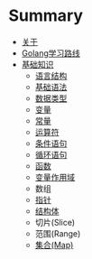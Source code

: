 # Summary

* [关于](README.md)
* [Golang学习路线](chapter1.md)
* [基础知识](ji-chu-zhi-shi.md)
  * [语言结构](ji-chu-zhi-shi/yu-yan-jie-gou.md)
  * [基础语法](ji-chu-zhi-shi/ji-chu-yu-fa.md)
  * [数据类型](ji-chu-zhi-shi/shu-ju-lei-xing.md)
  * [变量](ji-chu-zhi-shi/yu-yan-bian-liang.md)
  * [常量](ji-chu-zhi-shi/yu-yan-chang-liang.md)
  * [运算符](ji-chu-zhi-shi/yun-suan-fu.md)
  * [条件语句](ji-chu-zhi-shi/tiao-jian-yu-ju.md)
  * [循环语句](ji-chu-zhi-shi/xun-huan-yu-ju.md)
  * [函数](ji-chu-zhi-shi/han-shu.md)
  * [变量作用域](ji-chu-zhi-shi/bian-liang-zuo-yong-yu.md)
  * 数组
  * [指针](ji-chu-zhi-shi/zhi-zhen.md)
  * [结构体](ji-chu-zhi-shi/jie-gou-ti.md)
  * 切片\(Slice\)
  * 范围\(Range\)
  * [集合\(Map\)](ji-chu-zhi-shi/ji-540828-map.md)

